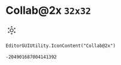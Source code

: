# Collab@2x `32x32`
<img src="/img/Collab@2x.png" width=32 height=32>

``` CSharp
EditorGUIUtility.IconContent("Collab@2x")
```
```
-204901687004141392
```
